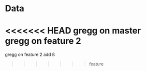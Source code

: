 # Data
<<<<<<< HEAD
gregg on master
gregg on feature 2
=======
gregg on feature 2
add 
ß

>>>>>>> feature
